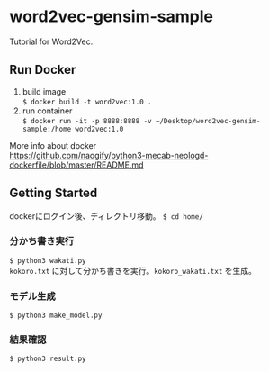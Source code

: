 # word2vec-gensim-sample

Tutorial for Word2Vec.


## Run Docker

1. build image  
`$ docker build -t word2vec:1.0 .`
2. run container  
`$ docker run -it -p 8888:8888 -v ~/Desktop/word2vec-gensim-sample:/home word2vec:1.0`

More info about docker  
https://github.com/naogify/python3-mecab-neologd-dockerfile/blob/master/README.md

## Getting Started

dockerにログイン後、ディレクトリ移動。
`$ cd home/`

### 分かち書き実行
`$ python3 wakati.py`  
`kokoro.txt` に対して分かち書きを実行。`kokoro_wakati.txt` を生成。

### モデル生成
`$ python3 make_model.py`

### 結果確認
`$ python3 result.py`
